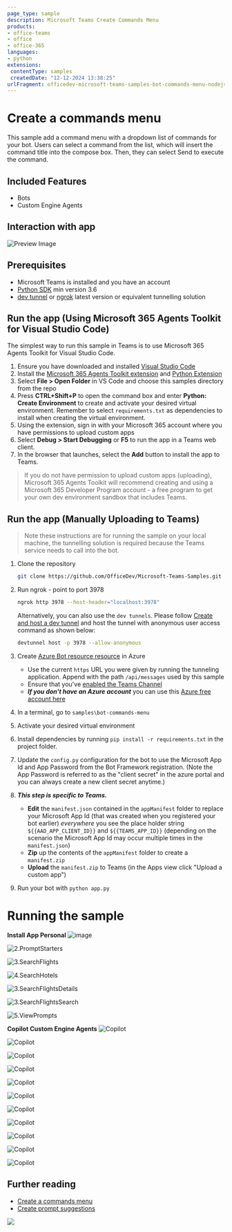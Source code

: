 ```yaml
---
page_type: sample
description: Microsoft Teams Create Commands Menu
products:
- office-teams
- office
- office-365
languages:
- python
extensions:
 contentType: samples
 createdDate: "12-12-2024 13:38:25"
urlFragment: officedev-microsoft-teams-samples-bot-commands-menu-nodejs
---
```


# Create a commands menu
This sample add a command menu with a dropdown list of commands for your bot. Users can select a command from the list, which will insert the command title into the compose box. Then, they can select Send to execute the command.

## Included Features
* Bots
* Custom Engine Agents

## Interaction with app

![Preview Image](Images/Botcommandsmenu.gif)

## Prerequisites

- Microsoft Teams is installed and you have an account
- [Python SDK](https://www.python.org/downloads/) min version 3.6
- [dev tunnel](https://learn.microsoft.com/en-us/azure/developer/dev-tunnels/get-started?tabs=windows) or [ngrok](https://ngrok.com/) latest version or equivalent tunnelling solution


## Run the app (Using Microsoft 365 Agents Toolkit for Visual Studio Code)

The simplest way to run this sample in Teams is to use Microsoft 365 Agents Toolkit for Visual Studio Code.

1. Ensure you have downloaded and installed [Visual Studio Code](https://code.visualstudio.com/docs/setup/setup-overview)
1. Install the [Microsoft 365 Agents Toolkit extension](https://marketplace.visualstudio.com/items?itemName=TeamsDevApp.ms-teams-vscode-extension) and [Python Extension](https://marketplace.visualstudio.com/items?itemName=ms-python.python)
1. Select **File > Open Folder** in VS Code and choose this samples directory from the repo
1. Press **CTRL+Shift+P** to open the command box and enter **Python: Create Environment** to create and activate your desired virtual environment. Remember to select `requirements.txt` as dependencies to install when creating the virtual environment.
1. Using the extension, sign in with your Microsoft 365 account where you have permissions to upload custom apps
1. Select **Debug > Start Debugging** or **F5** to run the app in a Teams web client.
1. In the browser that launches, select the **Add** button to install the app to Teams.

> If you do not have permission to upload custom apps (uploading), Microsoft 365 Agents Toolkit will recommend creating and using a Microsoft 365 Developer Program account - a free program to get your own dev environment sandbox that includes Teams.

## Run the app (Manually Uploading to Teams)

> Note these instructions are for running the sample on your local machine, the tunnelling solution is required because
the Teams service needs to call into the bot.

1) Clone the repository

    ```bash
    git clone https://github.com/OfficeDev/Microsoft-Teams-Samples.git
    ```

2) Run ngrok - point to port 3978

   ```bash
   ngrok http 3978 --host-header="localhost:3978"
   ```  

   Alternatively, you can also use the `dev tunnels`. Please follow [Create and host a dev tunnel](https://learn.microsoft.com/en-us/azure/developer/dev-tunnels/get-started?tabs=windows) and host the tunnel with anonymous user access command as shown below:

   ```bash
   devtunnel host -p 3978 --allow-anonymous
   ```

3) Create [Azure Bot resource resource](https://docs.microsoft.com/azure/bot-service/bot-service-quickstart-registration) in Azure
    - Use the current `https` URL you were given by running the tunneling application. Append with the path `/api/messages` used by this sample
    - Ensure that you've [enabled the Teams Channel](https://docs.microsoft.com/azure/bot-service/channel-connect-teams?view=azure-bot-service-4.0)
    - __*If you don't have an Azure account*__ you can use this [Azure free account here](https://azure.microsoft.com/free/)

4) In a terminal, go to `samples\bot-commands-menu`

5) Activate your desired virtual environment

6) Install dependencies by running ```pip install -r requirements.txt``` in the project folder.

7) Update the `config.py` configuration for the bot to use the Microsoft App Id and App Password from the Bot Framework registration. (Note the App Password is referred to as the "client secret" in the azure portal and you can always create a new client secret anytime.)

8) __*This step is specific to Teams.*__
    - **Edit** the `manifest.json` contained in the `appManifest` folder to replace your Microsoft App Id (that was created when you registered your bot earlier) *everywhere* you see the place holder string `${{AAD_APP_CLIENT_ID}}` and `${{TEAMS_APP_ID}}` (depending on the scenario the Microsoft App Id may occur multiple times in the `manifest.json`)
    - **Zip** up the contents of the `appManifest` folder to create a `manifest.zip`
    - **Upload** the `manifest.zip` to Teams (in the Apps view click "Upload a custom app")

9) Run your bot with `python app.py`

# Running the sample

**Install App Personal**
![image](Images/1.InstallApp.png)

![2.PromptStarters](Images/2.PromptStarters.png)

![3.SearchFlights](Images/3.SearchFlights.png)

![4.SearchHotels](Images/4.SearchHotels.png)

![3.SearchFlightsDetails](Images/3.SearchFlightsDetails.png)

![3.SearchFlightsSearch](Images/3.SearchFlightsSearch.png)

![5.ViewPrompts](Images/5.ViewPrompts.png)

**Copilot Custom Engine Agents**
![Copilot](Images/CopilotInstall.png) 

![Copilot](Images/Copilot1.png) 

![Copilot](Images/Copilot2.png) 

![Copilot](Images/Copilot3.png) 

![Copilot](Images/Copilot4.png) 

![Copilot](Images/Copilot5.png) 

![Copilot](Images/Copilot6.png) 

![Copilot](Images/Copilot7.png) 

![Copilot](Images/Copilot8.png) 

![Copilot](Images/Copilot9.png) 

![Copilot](Images/Copilot10.png) 

## Further reading

- [Create a commands menu](https://review.learn.microsoft.com/en-us/microsoftteams/platform/bots/how-to/create-a-bot-commands-menu?branch=pr-en-us-10866&tabs=desktop%2Cdotnetlocalization)
- [Create prompt suggestions](https://review.learn.microsoft.com/en-us/microsoftteams/platform/bots/how-to/conversations/prompt-suggestions?branch=pr-en-us-10866&tabs=manually-in-the-app-manifest%2Cjavascript)

<img src="https://pnptelemetry.azurewebsites.net/microsoft-teams-samples/samples/bot-commands-menu-python" />